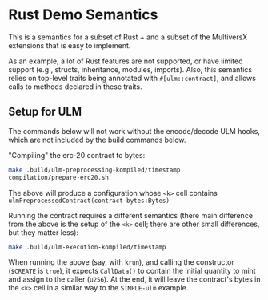 Rust Demo Semantics
===================

This is a semantics for a subset of Rust + and a subset of the MultiversX
extensions that is easy to implement.

As an example, a lot of Rust features are not supported, or have limited support
(e.g., structs, inheritance, modules, imports).
Also, this semantics relies on top-level traits being annotated with
`#[ulm::contract]`, and allows calls to methods declared in these
traits.

Setup for ULM
-------------

The commands below will not work without the encode/decode ULM hooks,
which are not included by the build commands below.

"Compiling" the erc-20 contract to bytes:

```sh
make .build/ulm-preprocessing-kompiled/timestamp
compilation/prepare-erc20.sh
```

The above will produce a configuration whose `<k>` cell contains
`ulmPreprocessedContract(contract-bytes:Bytes)`

Running the contract requires a different semantics (there main difference from
the above is the setup of the `<k>` cell; there are other small differences, but
they matter less):

```sh
make .build/ulm-execution-kompiled/timestamp
```
When running the above (say, with `krun`), and calling the constructor
(`$CREATE` is `true`), it expects `CallData()` to contain the initial quantity
to mint and assign to the caller (`u256`). At the end, it will leave the
contract's bytes in the `<k>` cell in a similar way to the `SIMPLE-ulm` example.
